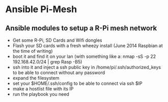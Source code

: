 # Ansible Pi-Mesh
## Ansible modules to setup a R-Pi mesh network

* Get some R-Pi, SD Cards and Wifi dongles
* Flash your SD cards with a fresh wheezy install (June 2014 Raspbian
  at the time of writing)
* boot it and find it on your lan (with something like a: nmap -sS -p 22 192.168.42.0/24 |
  grep Rasp -B5)
* ssh into it and inject a ssh public key in /home/pi/.ssh/authorized_keys to be able to connect without any
  password
* expand the filesystem
* set your $HOME/.ssh/config to be able to connect via ssh $IP
* make a hostlist file with its IP
* run the playbook you need
